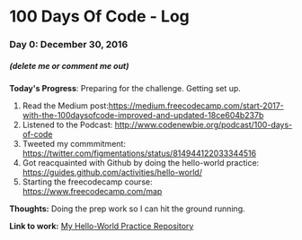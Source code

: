 # 100 Days Of Code - Log

### Day 0: December 30, 2016
##### (delete me or comment me out)

**Today's Progress**: Preparing for the challenge.  Getting set up.
1. Read the Medium post:https://medium.freecodecamp.com/start-2017-with-the-100daysofcode-improved-and-updated-18ce604b237b
2. Listened to the Podcast: http://www.codenewbie.org/podcast/100-days-of-code
3. Tweeted my commmitment:  https://twitter.com/figmentations/status/814944122033344516
4. Got reacquainted with Github by doing the hello-world practice:  https://guides.github.com/activities/hello-world/
5. Starting the freecodecamp course: https://www.freecodecamp.com/map

**Thoughts:** Doing the prep work so I can hit the ground running.  

**Link to work:** [My Hello-World Practice Repository](http://www.example.com)

